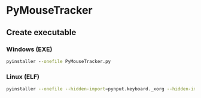 # PyMouseTracker

## Create executable

### Windows (EXE)

```cmd
pyinstaller --onefile PyMouseTracker.py
```

### Linux (ELF)

```sh
pyinstaller --onefile --hidden-import=pynput.keyboard._xorg --hidden-import=pynput.mouse._xorg PyMouseTracker.py
```
